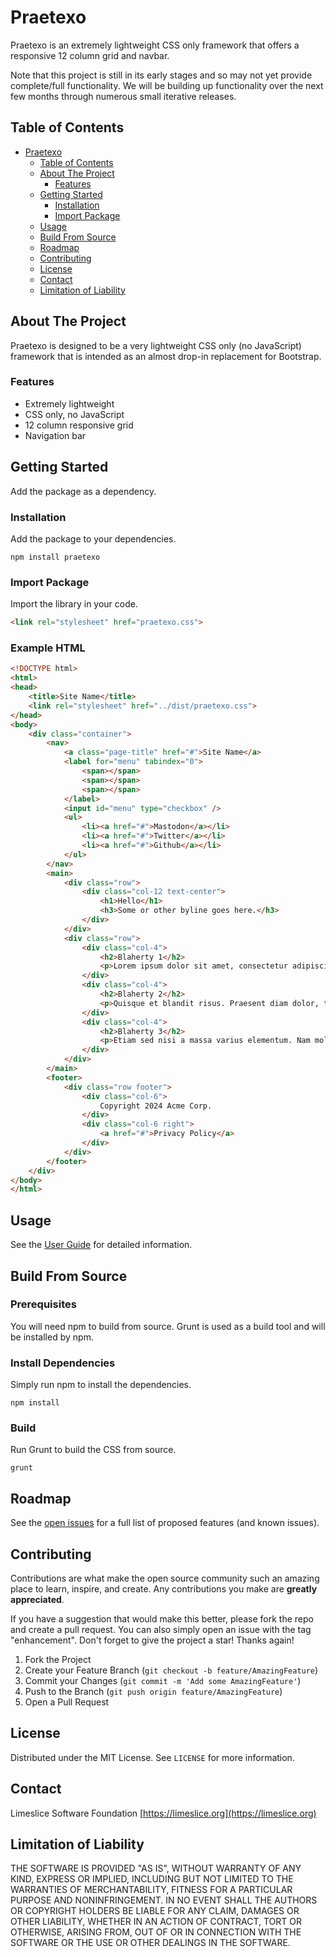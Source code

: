 # Praetexo

Praetexo is an extremely lightweight CSS only framework that offers a responsive 12 column grid and navbar.

Note that this project is still in its early stages and so may not yet provide complete/full functionality. We will be building up functionality over the next few months through numerous small iterative releases.

## Table of Contents
- [Praetexo](#praetexo)
  - [Table of Contents](#table-of-contents)
  - [About The Project](#about-the-project)
    - [Features](#features)
  - [Getting Started](#getting-started)
    - [Installation](#installation)
    - [Import Package](#import-package)
  - [Usage](#usage)
  - [Build From Source](#build-from-source)
  - [Roadmap](#roadmap)
  - [Contributing](#contributing)
  - [License](#license)
  - [Contact](#contact)
  - [Limitation of Liability](#limitation-of-liability)

## About The Project

Praetexo is designed to be a very lightweight CSS only (no JavaScript) framework that is intended as an almost drop-in replacement for Bootstrap.

### Features
- Extremely lightweight
- CSS only, no JavaScript
- 12 column responsive grid
- Navigation bar


## Getting Started

Add the package as a dependency.

### Installation
Add the package to your dependencies.

```
npm install praetexo
```

### Import Package

Import the library in your code.

```html
<link rel="stylesheet" href="praetexo.css">
```

### Example HTML

```html
<!DOCTYPE html>
<html>
<head>
    <title>Site Name</title>
    <link rel="stylesheet" href="../dist/praetexo.css">
</head>
<body>
    <div class="container">
        <nav>
            <a class="page-title" href="#">Site Name</a>
            <label for="menu" tabindex="0">
                <span></span>
                <span></span>
                <span></span>
            </label>
            <input id="menu" type="checkbox" />
            <ul>
                <li><a href="#">Mastodon</a></li>
                <li><a href="#">Twitter</a></li>
                <li><a href="#">Github</a></li>
            </ul>
        </nav>
        <main>
            <div class="row">
                <div class="col-12 text-center">
                    <h1>Hello</h1>
                    <h3>Some or other byline goes here.</h3>
                </div>
            </div>
            <div class="row">
                <div class="col-4">
                    <h2>Blaherty 1</h2>
                    <p>Lorem ipsum dolor sit amet, consectetur adipiscing elit. Curabitur eu augue consequat, ...</p>
                </div>
                <div class="col-4">
                    <h2>Blaherty 2</h2>
                    <p>Quisque et blandit risus. Praesent diam dolor, tempus scelerisque orci a, ...</p>
                </div>
                <div class="col-4">
                    <h2>Blaherty 3</h2>
                    <p>Etiam sed nisi a massa varius elementum. Nam mollis est leo, ...</p>
                </div>
            </div>
        </main>
        <footer>
            <div class="row footer">
                <div class="col-6">
                    Copyright 2024 Acme Corp.
                </div>
                <div class="col-6 right">
                    <a href="#">Privacy Policy</a>
                </div>
            </div>
        </footer>
    </div>
</body>
</html>
```

## Usage

See the [User Guide](doc/user-guide.md) for detailed information.

## Build From Source

### Prerequisites

You will need npm to build from source. Grunt is used as a build tool and will be installed by npm.

### Install Dependencies

Simply run npm to install the dependencies.

```
npm install
```

### Build

Run Grunt to build the CSS from source.

```
grunt
```

## Roadmap

See the [open issues](https://github.com/Limeslice-Software-Foundation/praetexo/issues) for a full list of proposed features (and known issues).


## Contributing

Contributions are what make the open source community such an amazing place to learn, inspire, and create. Any contributions you make are **greatly appreciated**.

If you have a suggestion that would make this better, please fork the repo and create a pull request. You can also simply open an issue with the tag "enhancement".
Don't forget to give the project a star! Thanks again!

1. Fork the Project
2. Create your Feature Branch (`git checkout -b feature/AmazingFeature`)
3. Commit your Changes (`git commit -m 'Add some AmazingFeature'`)
4. Push to the Branch (`git push origin feature/AmazingFeature`)
5. Open a Pull Request


## License

Distributed under the MIT License. See `LICENSE` for more information.


## Contact

Limeslice Software Foundation [https://limeslice.org](https://limeslice.org)


## Limitation of Liability

THE SOFTWARE IS PROVIDED "AS IS", WITHOUT WARRANTY OF ANY KIND, EXPRESS OR
IMPLIED, INCLUDING BUT NOT LIMITED TO THE WARRANTIES OF MERCHANTABILITY,
FITNESS FOR A PARTICULAR PURPOSE AND NONINFRINGEMENT. IN NO EVENT SHALL THE
AUTHORS OR COPYRIGHT HOLDERS BE LIABLE FOR ANY CLAIM, DAMAGES OR OTHER
LIABILITY, WHETHER IN AN ACTION OF CONTRACT, TORT OR OTHERWISE, ARISING FROM,
OUT OF OR IN CONNECTION WITH THE SOFTWARE OR THE USE OR OTHER DEALINGS IN THE
SOFTWARE.